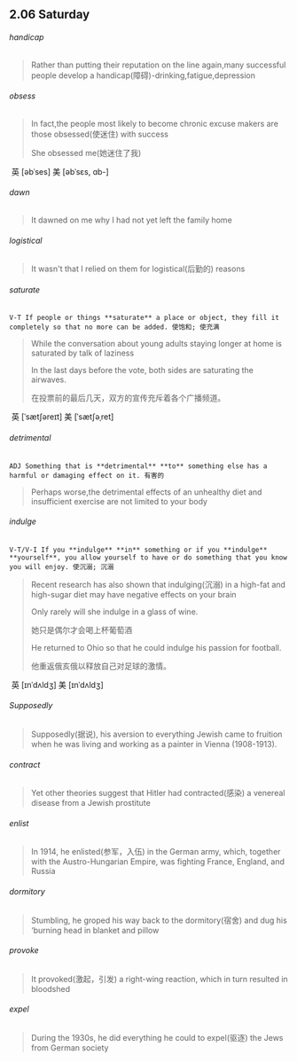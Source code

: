 ## 2.06	Saturday

###### handicap

> Rather than putting their reputation on the line again,many successful people develop a handicap(障碍)-drinking,fatigue,depression

###### obsess

> In fact,the people most likely to become chronic excuse makers are those obsessed(使迷住) with success
>
> She obsessed me(她迷住了我)

​	英 [əbˈses]   美 [əbˈsɛs, ɑb-] 

###### dawn

> It dawned on me why I had not yet left the family home

###### logistical

>It wasn't that I relied on them for logistical(后勤的) reasons

###### saturate

​	`V-T If people or things **saturate** a place or object, they fill it completely so that no more can be added. 使饱和; 使充满`

> While the conversation about young adults staying longer at home is saturated by talk of laziness
>
> In the last days before the vote, both sides are saturating the airwaves.
>
> 在投票前的最后几天，双方的宣传充斥着各个广播频道。

​	英 [ˈsætʃəreɪt]   美 [ˈsætʃəˌret] 

###### detrimental

​	`ADJ Something that is **detrimental** **to** something else has a harmful or damaging effect on it. 有害的`

> Perhaps worse,the detrimental effects of an unhealthy diet and insufficient exercise are not limited to your body

###### indulge

​	`V-T/V-I If you **indulge** **in** something or if you **indulge** **yourself**, you allow yourself to have or do something that you know you will enjoy. 使沉溺; 沉溺`

> Recent research has also shown that indulging(沉溺) in a high-fat and high-sugar diet may have negative effects on your brain
>
> Only rarely will she indulge in a glass of wine.
>
> 她只是偶尔才会喝上杯葡萄酒
>
> He returned to Ohio so that he could indulge his passion for football.
>
> 他重返俄亥俄以释放自己对足球的激情。

​	英 [ɪnˈdʌldʒ]   美 [ɪnˈdʌldʒ] 

###### Supposedly

> Supposedly(据说), his aversion to everything Jewish came to fruition when he was living and working as a painter in Vienna (1908-1913). 

###### contract

> Yet other theories suggest that Hitler had contracted(感染) a venereal disease from a Jewish prostitute

###### enlist

> In 1914, he enlisted(参军，入伍) in the German army, which, together with the Austro-Hungarian Empire, was fighting France, England, and Russia

###### dormitory

>Stumbling, he groped his way back to the dormitory(宿舍) and dug his ‘burning head in blanket and pillow

###### provoke

> It provoked(激起，引发) a right-wing reaction, which in turn resulted in bloodshed

###### expel

> During the 1930s, he did everything he could to expel(驱逐) the Jews from German society

